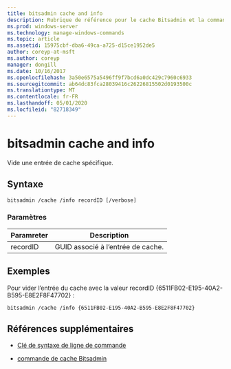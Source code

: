 ```yaml
---
title: bitsadmin cache and info
description: Rubrique de référence pour le cache Bitsadmin et la commande info, qui vide une entrée de cache spécifique.
ms.prod: windows-server
ms.technology: manage-windows-commands
ms.topic: article
ms.assetid: 15975cbf-dba6-49ca-a725-d15ce1952de5
author: coreyp-at-msft
ms.author: coreyp
manager: dongill
ms.date: 10/16/2017
ms.openlocfilehash: 3a50e6575a5496ff9f7bcd6a0dc429c7960c6933
ms.sourcegitcommit: ab64dc83fca28039416c26226815502d0193500c
ms.translationtype: MT
ms.contentlocale: fr-FR
ms.lasthandoff: 05/01/2020
ms.locfileid: "82718349"
---
```

# <a name="bitsadmin-cache-and-info"></a>bitsadmin cache and info

Vide une entrée de cache spécifique.

## <a name="syntax"></a>Syntaxe

```
bitsadmin /cache /info recordID [/verbose]
```

### <a name="parameters"></a>Paramètres

| Paramreter | Description |
| -------------- | -------------- |
| recordID | GUID associé à l’entrée de cache. |

## <a name="examples"></a>Exemples

Pour vider l’entrée du cache avec la valeur recordID {6511FB02-E195-40A2-B595-E8E2F8F47702} :

```
bitsadmin /cache /info {6511FB02-E195-40A2-B595-E8E2F8F47702}
```

## <a name="additional-references"></a>Références supplémentaires

- [Clé de syntaxe de ligne de commande](command-line-syntax-key.md)

- [commande de cache Bitsadmin](bitsadmin-cache.md)
